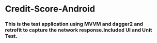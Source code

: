 # Credit-Score-Android
### This is the test application using MVVM and dagger2 and retrofit to capture the network response.Included UI and Unit Test.
